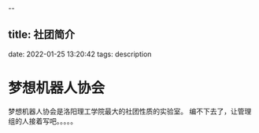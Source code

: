 --

## title: 社团简介

date: 2022-01-25 13:20:42
tags: description

# 梦想机器人协会

梦想机器人协会是洛阳理工学院最大的社团性质的实验室。
编不下去了，让管理组的人接着写吧。。。。。
